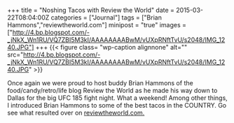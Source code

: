 +++
title = "Noshing Tacos with Review the World"
date = 2015-03-22T08:04:00Z
categories = ["Journal"]
tags = ["Brian Hammons","reviewtheworld.com"]
minipost = "true"
images = ["http://4.bp.blogspot.com/-_jNkX_Wn1RU/VQ7ZBI5M3kI/AAAAAAAABwM/vUXpRNftTvU/s2048/IMG_1240.JPG"]
+++
{{< figure class= "wp-caption alignnone" alt="" src="http://4.bp.blogspot.com/-_jNkX_Wn1RU/VQ7ZBI5M3kI/AAAAAAAABwM/vUXpRNftTvU/s2048/IMG_1240.JPG" >}}

Once again we were proud to host buddy Brian Hammons of the food/candy/retro/life blog Review the World as he made his way down to Dallas for the big UFC 185 fight night. What a weekend! Among other things, I introduced Brian Hammons to some of the best tacos in the COUNTRY. Go see what resulted over on [reviewtheworld.com.](http://www.reviewtheworld.com/2015/03/texas-taco-challenge-taco-naan-vs-fuel.html)
